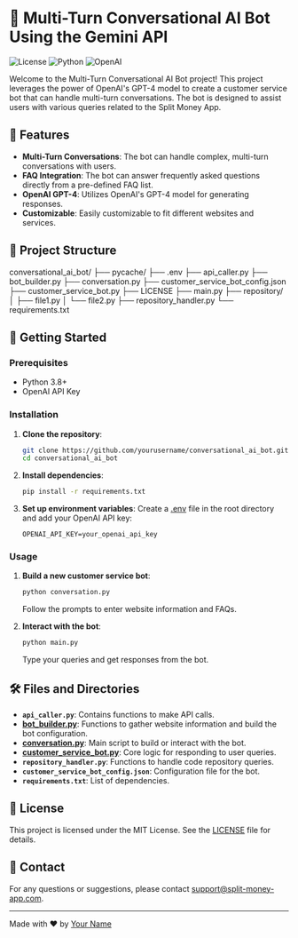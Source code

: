 # 🤖 Multi-Turn Conversational AI Bot Using the Gemini API

![License](https://img.shields.io/badge/license-MIT-blue.svg)
![Python](https://img.shields.io/badge/python-3.8%2B-blue.svg)
![OpenAI](https://img.shields.io/badge/OpenAI-GPT--4-blue.svg)

Welcome to the Multi-Turn Conversational AI Bot project! This project leverages the power of OpenAI's GPT-4 model to create a customer service bot that can handle multi-turn conversations. The bot is designed to assist users with various queries related to the Split Money App.

## 🌟 Features

- **Multi-Turn Conversations**: The bot can handle complex, multi-turn conversations with users.
- **FAQ Integration**: The bot can answer frequently asked questions directly from a pre-defined FAQ list.
- **OpenAI GPT-4**: Utilizes OpenAI's GPT-4 model for generating responses.
- **Customizable**: Easily customizable to fit different websites and services.

## 📂 Project Structure
conversational_ai_bot/ ├── pycache/ ├── .env ├── api_caller.py ├── bot_builder.py ├── conversation.py ├── customer_service_bot_config.json ├── customer_service_bot.py ├── LICENSE ├── main.py ├── repository/ │ ├── file1.py │ └── file2.py ├── repository_handler.py └── requirements.txt


## 🚀 Getting Started

### Prerequisites

- Python 3.8+
- OpenAI API Key

### Installation

1. **Clone the repository**:
    ```sh
    git clone https://github.com/yourusername/conversational_ai_bot.git
    cd conversational_ai_bot
    ```

2. **Install dependencies**:
    ```sh
    pip install -r requirements.txt
    ```

3. **Set up environment variables**:
    Create a [.env](http://_vscodecontentref_/10) file in the root directory and add your OpenAI API key:
    ```properties
    OPENAI_API_KEY=your_openai_api_key
    ```

### Usage

1. **Build a new customer service bot**:
    ```sh
    python conversation.py
    ```
    Follow the prompts to enter website information and FAQs.

2. **Interact with the bot**:
    ```sh
    python main.py
    ```
    Type your queries and get responses from the bot.

## 🛠️ Files and Directories

- **`api_caller.py`**: Contains functions to make API calls.
- **[bot_builder.py](http://_vscodecontentref_/11)**: Functions to gather website information and build the bot configuration.
- **[conversation.py](http://_vscodecontentref_/12)**: Main script to build or interact with the bot.
- **[customer_service_bot.py](http://_vscodecontentref_/13)**: Core logic for responding to user queries.
- **`repository_handler.py`**: Functions to handle code repository queries.
- **`customer_service_bot_config.json`**: Configuration file for the bot.
- **`requirements.txt`**: List of dependencies.

## 📄 License

This project is licensed under the MIT License. See the [LICENSE](http://_vscodecontentref_/14) file for details.

## 📧 Contact

For any questions or suggestions, please contact [support@split-money-app.com](mailto:support@split-money-app.com).

---

Made with ❤️ by [Your Name](https://github.com/yourusername)
